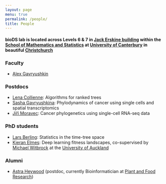 ```yaml
---
layout: page
menu: true
permalink: /people/
title: People
---
```



#### bioDS lab is located across Levels 6 & 7 in [Jack Erskine building](https://goo.gl/maps/nmr6eneSwTB84hhr6) within the [School of Mathematics and Statistics](https://www.canterbury.ac.nz/engineering/schools/mathematics-statistics/) at [University of Canterbury](https://www.canterbury.ac.nz/) in beautiful [Christchurch](https://www.christchurchnz.com/)


### Faculty

- [Alex Gavryushkin](/alex/)


### Postdocs

- [Lena Collienne](https://www.lenacoll.de/): Algorithms for ranked trees
- [Sasha Gavryushkina](http://alexandra.gavruskin.com/): Phylodynamics of cancer using single cells and spatial transcriptomics
- [Jiří Moravec](https://www.linkedin.com/in/ji%C5%99%C3%AD-moravec-2a104815b/): Cancer phylogenetics using single-cell RNA-seq data


### PhD students

- [Lars Berling](https://github.com/Lars-B): Statistics in the time-tree space
- [Kieran Elmes](/kieran/): Deep learning fitness landscapes, co-supervised by [Michael Witbrock](http://www.science.auckland.ac.nz/people/profile/m-witbrock) at the [University of Auckland](https://www.auckland.ac.nz/en/science/about-the-faculty/school-of-computer-science.html)


### Alumni

- [Astra Heywood](https://www.linkedin.com/in/astra-heywood-a43229163/) (postdoc, currently Bioinformatician at [Plant and Food Research](https://careers.sciencenewzealand.org/plant-and-food-research/about-us))
